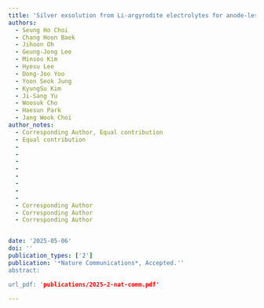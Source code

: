 ```yaml
---
title: 'Silver exsolution from Li-argyrodite electrolytes for anode-less all-solid-state batteries'
authors:
  - Seung Ho Choi
  - Chang Hoon Baek
  - Jihoon Oh
  - Geung-Jong Lee
  - Minsoo Kim
  - Hyesu Lee
  - Dong-Joo Yoo
  - Yoon Seok Jung
  - KyungSu Kim
  - Ji-Sang Yu
  - Woosuk Cho
  - Haesun Park
  - Jang Wook Choi
author_notes:
  - Corresponding Author, Equal contribution
  - Equal contribution
  - 
  - 
  - 
  - 
  - 
  - 
  - 
  - 
  - Corresponding Author
  - Corresponding Author
  - Corresponding Author


date: '2025-05-06'
doi: ''
publication_types: ['2']
publication: '*Nature Communications*, Accepted.''
abstract: 

url_pdf: 'publications/2025-2-nat-comm.pdf'

---
```



<!--- Supplementary notes can be added here, including [code and math](https://wowchemy.com/docs/content/writing-markdown-latex/). --->